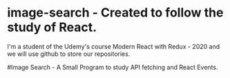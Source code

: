 # image-search - Created to follow the study of React.

I'm a student of the Udemy's course Modern React with Redux - 2020 and we will use github to store our repositories.

#Image Search - A Small Program to study API fetching and React Events.
